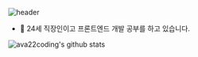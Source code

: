 ![header](https://capsule-render.vercel.app/api?height=400&text=Welcome%20to%20Jiyoon's%20TIL&desc=Welcome%20capsule%20render)

- 💬 24세 직장인이고 프론트엔드 개발 공부를 하고 있습니다.

![ava22coding's github stats](https://github-readme-stats.vercel.app/api?username=ava22coding&show_icons=true)
